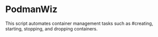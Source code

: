 # PodmanWiz
This script automates container management tasks such as #creating, starting, stopping, and dropping containers.
